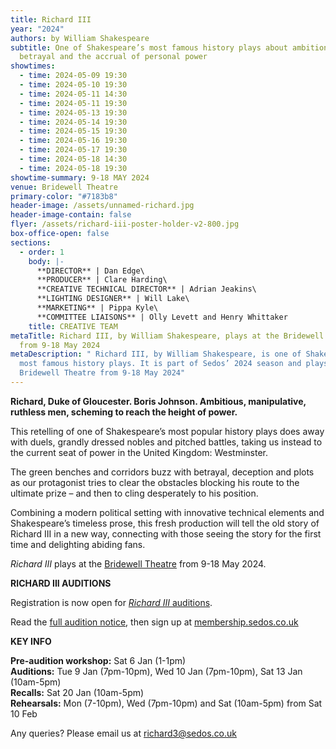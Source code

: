 ```yaml
---
title: Richard III
year: "2024"
authors: by William Shakespeare
subtitle: One of Shakespeare’s most famous history plays about ambition,
  betrayal and the accrual of personal power
showtimes:
  - time: 2024-05-09 19:30
  - time: 2024-05-10 19:30
  - time: 2024-05-11 14:30
  - time: 2024-05-11 19:30
  - time: 2024-05-13 19:30
  - time: 2024-05-14 19:30
  - time: 2024-05-15 19:30
  - time: 2024-05-16 19:30
  - time: 2024-05-17 19:30
  - time: 2024-05-18 14:30
  - time: 2024-05-18 19:30
showtime-summary: 9-18 MAY 2024
venue: Bridewell Theatre
primary-color: "#7183b8"
header-image: /assets/unnamed-richard.jpg
header-image-contain: false
flyer: /assets/richard-iii-poster-holder-v2-800.jpg
box-office-open: false
sections:
  - order: 1
    body: |-
      **DIRECTOR** | Dan Edge\
      **PRODUCER** | Clare Harding\
      **CREATIVE TECHNICAL DIRECTOR** | Adrian Jeakins\
      **LIGHTING DESIGNER** | Will Lake\
      **MARKETING** | Pippa Kyle\
      **COMMITTEE LIAISONS** | Olly Levett and Henry Whittaker
    title: CREATIVE TEAM
metaTitle: Richard III, by William Shakespeare, plays at the Bridewell Theatre
  from 9-18 May 2024
metaDescription: " Richard III, by William Shakespeare, is one of Shakespeare’s
  most famous history plays. It is part of Sedos’ 2024 season and plays at the
  Bridewell Theatre from 9-18 May 2024"
---
```

**Richard, Duke of Gloucester. Boris Johnson. Ambitious, manipulative, ruthless men, scheming to reach the height of power.**

This retelling of one of Shakespeare’s most popular history plays does away with duels, grandly dressed nobles and pitched battles, taking us instead to the current seat of power in the United Kingdom: Westminster. 

The green benches and corridors buzz with betrayal, deception and plots as our protagonist tries to clear the obstacles blocking his route to the ultimate prize – and then to cling desperately to his position.

Combining a modern political setting with innovative technical elements and Shakespeare’s timeless prose, this fresh production will tell the old story of Richard III in a new way, connecting with those seeing the story for the first time and delighting abiding fans.

*Richard III* plays at the [Bridewell Theatre](https://www.sedos.co.uk/venues/bridewell) from 9-18 May 2024.

**RICHARD III AUDITIONS**

Registration is now open for [*Richard III* auditions](https://www.sedos.co.uk/events/richard-iii-auditions).

Read the [full audition notice](https://drive.google.com/file/d/1XyyHw5lHuV4i7lYDXKCsrzFmHsOhqC25/view?usp=sharing), then sign up at [membership.sedos.co.uk](https://membership.sedos.co.uk/signup/)

**KEY INFO**

**Pre-audition workshop:** Sat 6 Jan (1-1pm)\
**Auditions:** Tue 9 Jan (7pm-10pm), Wed 10 Jan (7pm-10pm), Sat 13 Jan (10am-5pm)\
**Recalls:** Sat 20 Jan (10am-5pm)\
**Rehearsals:** Mon (7-10pm), Wed (7pm-10pm) and Sat (10am-5pm) from Sat 10 Feb

Any queries? Please email us at [richard3@sedos.co.uk](mailto:richard3@sedos.co.uk)